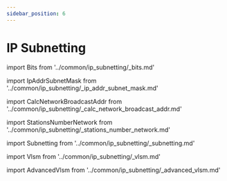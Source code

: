```yaml
---
sidebar_position: 6
---
```


# IP Subnetting

import Bits from '../common/ip_subnetting/_bits.md'

<Bits/>

import IpAddrSubnetMask from '../common/ip_subnetting/_ip_addr_subnet_mask.md'

<IpAddrSubnetMask/>

import CalcNetworkBroadcastAddr from '../common/ip_subnetting/_calc_network_broadcast_addr.md'

<CalcNetworkBroadcastAddr/>

import StationsNumberNetwork from '../common/ip_subnetting/_stations_number_network.md'

<StationsNumberNetwork/>

import Subnetting from '../common/ip_subnetting/_subnetting.md'

<Subnetting/>

import Vlsm from '../common/ip_subnetting/_vlsm.md'

<Vlsm/>

import AdvancedVlsm from '../common/ip_subnetting/_advanced_vlsm.md'

<AdvancedVlsm/>
